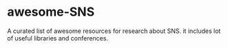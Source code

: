 # awesome-SNS
A curated list of awesome resources for research about SNS. it includes lot of useful libraries and conferences.
